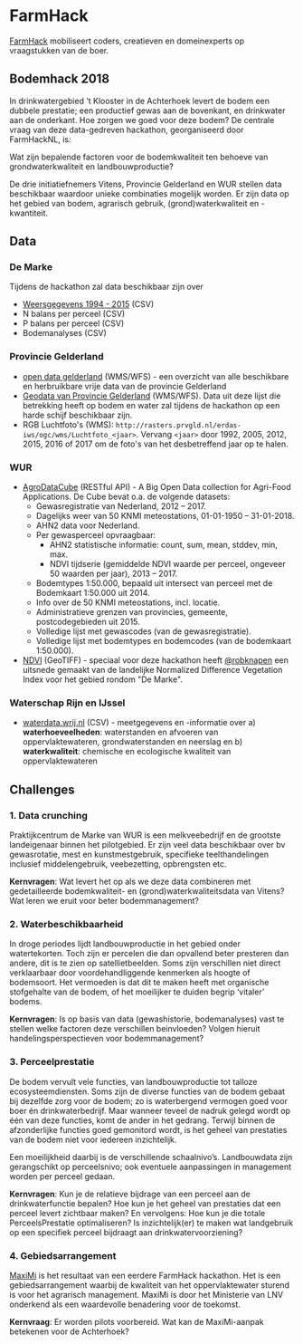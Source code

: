 # FarmHack 

[FarmHack](farmhack.nl) mobiliseert coders, creatieven en domeinexperts op vraagstukken van de boer.

## Bodemhack 2018

In drinkwatergebied ’t Klooster in de Achterhoek levert de bodem een dubbele prestatie; een productief gewas aan de bovenkant, en drinkwater aan de onderkant. Hoe zorgen we goed voor deze bodem? De centrale vraag van deze data-gedreven hackathon, georganiseerd door FarmHackNL, is:

Wat zijn bepalende factoren voor de bodemkwaliteit ten behoeve van grondwaterkwaliteit en landbouwproductie?

De drie initiatiefnemers Vitens, Provincie Gelderland en WUR stellen data beschikbaar waardoor unieke combinaties mogelijk worden.  Er zijn data op het gebied van bodem, agrarisch gebruik, (grond)waterkwaliteit en -kwantiteit.

## Data

### De Marke

Tijdens de hackathon zal data beschikbaar zijn over 

- [Weersgegevens 1994 - 2015](https://github.com/FarmHackNL/Bodemhack-2018/tree/master/data/Weersgegevens) (CSV)
- N balans per perceel (CSV)
- P balans per perceel (CSV)
- Bodemanalyses (CSV)

### Provincie Gelderland

- [open data gelderland](https://opendata.gelderland.nl) (WMS/WFS) - een overzicht van alle beschikbare en herbruikbare vrije data van de provincie Gelderland
- [Geodata van Provincie Gelderland](http://geoserver.prvgld.nl/geoserver/web/?wicket:bookmarkablePage=:org.geoserver.web.demo.MapPreviewPage) (WMS/WFS). Data uit deze lijst die betrekking heeft op bodem en water zal tijdens de hackathon op een harde schijf beschikbaar zijn.
- RGB Luchtfoto's (WMS): `http://rasters.prvgld.nl/erdas-iws/ogc/wms/Luchtfoto_<jaar>`. Vervang `<jaar>` door 1992, 2005, 2012, 2015, 2016 of 2017 om de foto's van het desbetreffend jaar op te halen.


### WUR 

- [AgroDataCube](http://agrodatacube.wur.nl) (RESTful API) - A Big Open Data collection for Agri-Food Applications. De Cube bevat o.a. de volgende datasets:
  - Gewasregistratie van Nederland, 2012 – 2017.
  - Dagelijks weer van 50 KNMI meteostations, 01-01-1950 – 31-01-2018.
  - AHN2 data voor Nederland.
  - Per gewasperceel opvraagbaar:
    - AHN2 statistische informatie: count, sum, mean, stddev, min, max.
    - NDVI tijdserie (gemiddelde NDVI waarde per perceel, ongeveer 50 waarden per jaar), 2013 – 2017.
  - Bodemtypes 1:50.000, bepaald uit intersect van perceel met de Bodemkaart 1:50.000 uit 2014.
  - Info over de 50 KNMI meteostations, incl. locatie.
  - Administratieve grenzen van provincies, gemeente, postcodegebieden uit 2015.
  - Volledige lijst met gewascodes (van de gewasregistratie).
  - Volledige lijst met bodemtypes en bodemcodes (van de bodemkaart 1:50.000).
 - [NDVI](https://github.com/FarmHackNL/Bodemhack-2018/tree/master/data/NDVI) (GeoTIFF) - speciaal voor deze hackathon heeft [@robknapen](https://github.com/robknapen) een uitsnede gemaakt van de landelijke Normalized Difference Vegetation Index voor het gebied rondom "De Marke".
 
### Waterschap Rijn en IJssel

- [waterdata.wrij.nl](http://waterdata.wrij.nl) (CSV) - meetgegevens en -informatie over a) **waterhoeveelheden**: waterstanden en afvoeren van oppervlaktewateren, grondwaterstanden en neerslag en b) **waterkwaliteit**: chemische en ecologische kwaliteit van oppervlaktewateren
 

## Challenges

### 1. Data crunching

Praktijkcentrum de Marke van WUR is een melkveebedrijf en de grootste landeigenaar binnen het pilotgebied. Er zijn veel data beschikbaar over bv gewasrotatie, mest en kunstmestgebruik, specifieke teelthandelingen inclusief middelengebruik, veebezetting, opbrengsten etc. 


**Kernvragen**: Wat levert het op als we deze data combineren met gedetailleerde bodemkwaliteit- en (grond)waterkwaliteitsdata van Vitens? Wat leren we eruit voor beter bodemmanagement?

### 2. Waterbeschikbaarheid

In droge periodes lijdt landbouwproductie in het gebied onder watertekorten. Toch zijn er percelen die dan opvallend beter presteren dan andere, dit is te zien op satellietbeelden. Soms zijn verschillen niet direct verklaarbaar door voordehandliggende kenmerken als hoogte of bodemsoort. Het vermoeden is dat dit te maken heeft met organische stofgehalte van de bodem, of het moeilijker te duiden begrip ‘vitaler’ bodems. 

**Kernvragen**: Is op basis van data (gewashistorie, bodemanalyses) vast te stellen welke factoren deze verschillen beinvloeden? Volgen hieruit handelingsperspectieven voor bodemmanagement?

### 3. Perceelprestatie

De bodem vervult vele functies, van landbouwproductie tot talloze ecosysteemdiensten. Soms zijn de diverse functies van de bodem gebaat bij dezelfde zorg voor de bodem; zo is waterbergend vermogen goed voor boer én drinkwaterbedrijf. Maar wanneer teveel de nadruk gelegd wordt op één van deze functies, komt de ander in het gedrang. Terwijl binnen de afzonderlijke functies goed gemonitord wordt, is het geheel van prestaties van de bodem niet voor iedereen inzichtelijk.

Een moeilijkheid daarbij is de verschillende schaalnivo’s. Landbouwdata zijn gerangschikt op perceelsnivo; ook eventuele aanpassingen in management worden per perceel gedaan.

**Kernvragen**: Kun je de relatieve bijdrage van een perceel aan de drinkwaterfunctie bepalen? Hoe kun je het geheel van prestaties dat een perceel levert zichtbaar maken? En vervolgens: Hoe kun je die totale PerceelsPrestatie optimaliseren? Is inzichtelijk(er) te maken wat landgebruik op een specifiek perceel bijdraagt aan drinkwatervoorziening?

### 4. Gebiedsarrangement

[MaxiMi](https://www.farmhack.nl/winnaar-maximi-op-weg-naar-nieuw-mineralenbeleid/) is het resultaat van een eerdere FarmHack hackathon. Het is een gebiedsarrangement waarbij de kwaliteit van het oppervlaktewater sturend is voor het agrarisch management. MaxiMi is door het Ministerie van LNV onderkend als een waardevolle benadering voor de toekomst. 

**Kernvraag**: Er worden pilots voorbereid. Wat kan de MaxiMi-aanpak betekenen voor de Achterhoek?
